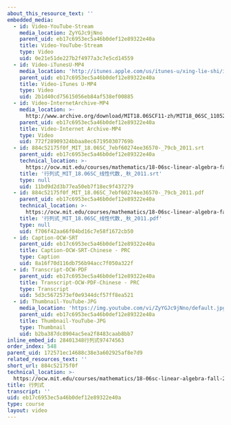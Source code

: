 ```yaml
---
about_this_resource_text: ''
embedded_media:
  - id: Video-YouTube-Stream
    media_location: ZyYGJc9jNno
    parent_uid: eb17c6953ec5a46b0def12e89322e40a
    title: Video-YouTube-Stream
    type: Video
    uid: 0e21e51de227b2f4977a3c7e5cd14559
  - id: Video-iTunesU-MP4
    media_location: 'http://itunes.apple.com/us/itunes-u/xing-lie-shi/id528718147?i=115568870'
    parent_uid: eb17c6953ec5a46b0def12e89322e40a
    title: Video-iTunes U-MP4
    type: Video
    uid: 2b1d40cd75615056eb84af538ef00885
  - id: Video-InternetArchive-MP4
    media_location: >-
      http://www.archive.org/download/MIT18.06SCF11-zh/MIT18_06SC_110526_L2_zh-hans-cmn_300k.mp4
    parent_uid: eb17c6953ec5a46b0def12e89322e40a
    title: Video-Internet Archive-MP4
    type: Video
    uid: 772f28909324bbaa8ec671950307769b
  - id: 884c52175f0f_MIT_18.06SC_7ebf60274ee36570-_79cb_2011.srt
    parent_uid: eb17c6953ec5a46b0def12e89322e40a
    technical_location: >-
      https://ocw.mit.edu/courses/mathematics/18-06sc-linear-algebra-fall-2011/least-squares-determinants-and-eigenvalues/determinant-formulas-and-cofactors/884c52175f0f/884c52175f0f_MIT_18.06SC_7ebf60274ee36570-_79cb_2011.srt
    title: '行列式_MIT_18.06SC_线性代数,_秋_2011.srt'
    type: null
    uid: 11bd9d2d3b77ea50eb7f18ec9f437279
  - id: 884c52175f0f_MIT_18.06SC_7ebf60274ee36570-_79cb_2011.pdf
    parent_uid: eb17c6953ec5a46b0def12e89322e40a
    technical_location: >-
      https://ocw.mit.edu/courses/mathematics/18-06sc-linear-algebra-fall-2011/least-squares-determinants-and-eigenvalues/determinant-formulas-and-cofactors/884c52175f0f/884c52175f0f_MIT_18.06SC_7ebf60274ee36570-_79cb_2011.pdf
    title: '行列式_MIT_18.06SC_线性代数,_秋_2011.pdf'
    type: null
    uid: f706f42aa66f04bd16c7e58f1672cb50
  - id: Caption-OCW-SRT
    parent_uid: eb17c6953ec5a46b0def12e89322e40a
    title: Caption-OCW-SRT-Chinese - PRC
    type: Caption
    uid: 8a16f70d116db756b94acc7f050a322f
  - id: Transcript-OCW-PDF
    parent_uid: eb17c6953ec5a46b0def12e89322e40a
    title: Transcript-OCW-PDF-Chinese - PRC
    type: Transcript
    uid: 5d3c5672573ef0e9344dcf57ff8ea521
  - id: Thumbnail-YouTube-JPG
    media_location: 'https://img.youtube.com/vi/ZyYGJc9jNno/default.jpg'
    parent_uid: eb17c6953ec5a46b0def12e89322e40a
    title: Thumbnail-YouTube-JPG
    type: Thumbnail
    uid: b2ba387dc8904ac5ea2f8483caab8bb7
inline_embed_id: 28401348行列式97474563
order_index: 548
parent_uid: 172571ec14688c38e3a602925af8e7d9
related_resources_text: ''
short_url: 884c52175f0f
technical_location: >-
  https://ocw.mit.edu/courses/mathematics/18-06sc-linear-algebra-fall-2011/least-squares-determinants-and-eigenvalues/determinant-formulas-and-cofactors/884c52175f0f
title: 行列式
transcript: ''
uid: eb17c6953ec5a46b0def12e89322e40a
type: course
layout: video
---
```

